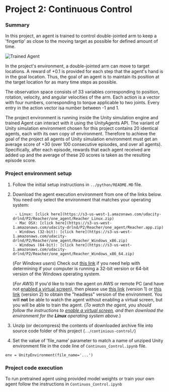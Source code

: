 [//]: # (Image References)

[image1]: https://user-images.githubusercontent.com/10624937/43851024-320ba930-9aff-11e8-8493-ee547c6af349.gif "Trained Agent"

# Project 2: Continuous Control

### Summary

In this project, an agent is trained to control double-jointed arm to keep a 'fingertip' as close to the moving target as possible for defined amount of time.

![Trained Agent][image1]

In the project's environment, a double-jointed arm can move to target locations. A reward of +0.1 is provided for each step that the agent's hand is in the goal location. Thus, the goal of an agent is to maintain its position at the target location for as many time steps as possible.

The observation space consists of 33 variables corresponding to position, rotation, velocity, and angular velocities of the arm. Each action is a vector with four numbers, corresponding to torque applicable to two joints. Every entry in the action vector isa number between -1 and 1.

The project environment is running inside the Unity simulation engine and trained Agent can interact with it using the UnityAgents API.
The variant of Unity simulation environment chosen for this project contains 20 identical agents, each with its own copy of environment. Therefore to achieve the goal of the project all agents of Unity simulation environment must get an average score of +30 (over 100 consecutive episodes, and over all agents). Specifically, after each episode, rewards that each agent received are added up and the average of these 20 scores is taken as the resulting episode score.

### Project environment setup

1. Follow the initial setup instructions in `../python/README.MD` file.

2. Download the agent execution environment from one of the links below.  You need only select the environment that matches your operating system:

        - Linux: [click here](https://s3-us-west-1.amazonaws.com/udacity-drlnd/P2/Reacher/one_agent/Reacher_Linux.zip)
        - Mac OSX: [click here](https://s3-us-west-1.amazonaws.com/udacity-drlnd/P2/Reacher/one_agent/Reacher.app.zip)
        - Windows (32-bit): [click here](https://s3-us-west-1.amazonaws.com/udacity-drlnd/P2/Reacher/one_agent/Reacher_Windows_x86.zip)
        - Windows (64-bit): [click here](https://s3-us-west-1.amazonaws.com/udacity-drlnd/P2/Reacher/one_agent/Reacher_Windows_x86_64.zip)

    (_For Windows users_) Check out [this link](https://support.microsoft.com/en-us/help/827218/how-to-determine-whether-a-computer-is-running-a-32-bit-version-or-64) if you need help with determining if your computer is running a 32-bit version or 64-bit version of the Windows operating system.

    (_For AWS_) If you'd like to train the agent on AWS or remote PC (and have not [enabled a virtual screen](https://github.com/Unity-Technologies/ml-agents/blob/master/docs/Training-on-Amazon-Web-Service.md)), then please use [this link](https://s3-us-west-1.amazonaws.com/udacity-drlnd/P2/Reacher/one_agent/Reacher_Linux_NoVis.zip) (version 1) or [this link](https://s3-us-west-1.amazonaws.com/udacity-drlnd/P2/Reacher/Reacher_Linux_NoVis.zip) (version 2) to obtain the "headless" version of the environment.  You will **not** be able to watch the agent without enabling a virtual screen, but you will be able to train the agent.  (_To watch the agent, you should follow the instructions to [enable a virtual screen](https://github.com/Unity-Technologies/ml-agents/blob/master/docs/Training-on-Amazon-Web-Service.md), and then download the environment for the **Linux** operating system above._)

2. Unzip (or decompress) the contents of downloaded archive file into source code folder of this project (`../continious-control/`)

3. Set the value of 'file_name' parameter to match a name of unziped Unity environment file in the code line of `Continuos_Control.ipynb` file.
 ```
 env = UnityEnvironment(file_name='...')
 ```


### Project code execution

To run pretrained agent using provided model weights or train your own agent follow the instructions in `Continuos_Control.ipynb`


